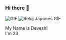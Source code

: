 ### Hi there 👋

![GIF](https://media.giphy.com/media/gY8Bs8qvD1EukQBj5V/giphy.gif)
![Reloj Japones GIF](https://tenor.com/bi19L.gif)


My Name is Devesh!   
I'm 23
